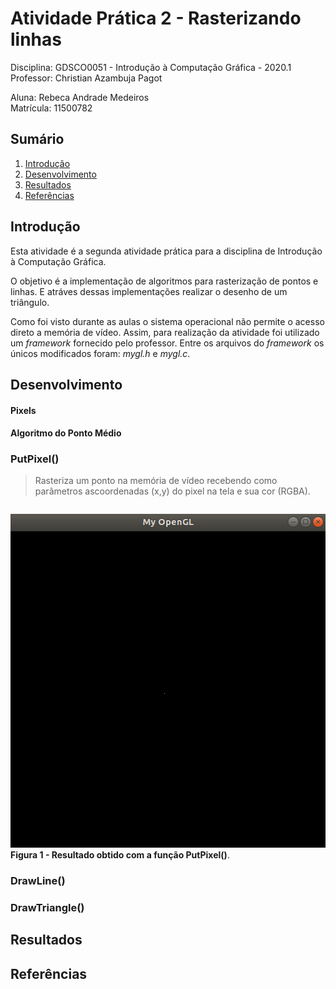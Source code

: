 # Atividade Prática 2 - Rasterizando linhas

Disciplina: GDSCO0051 - Introdução à Computação Gráfica - 2020.1 <br />
Professor: Christian Azambuja Pagot

Aluna: Rebeca Andrade Medeiros <br />
Matrícula: 11500782

## Sumário

1. [Introdução](https://github.com/rebecamedeiros/icg/blob/main/Atividade_2/Atividade_2.md#introdu%C3%A7%C3%A3o)
2. [Desenvolvimento](https://github.com/rebecamedeiros/icg/blob/main/Atividade_2/Atividade_2.md#desenvolvimento)
3. [Resultados](https://github.com/rebecamedeiros/icg/blob/main/Atividade_2/Atividade_2.md#resultados)
4. [Referências](https://github.com/rebecamedeiros/icg/blob/main/Atividade_2/Atividade_2.md#refer%C3%AAncias)

## Introdução

Esta atividade é a segunda atividade prática para a disciplina de Introdução à Computação Gráfica. 

O objetivo é a implementação de algoritmos para rasterização de pontos e linhas. E atráves dessas implementações realizar o desenho de um triângulo.

Como foi visto durante as aulas o sistema operacional não permite o acesso direto a memória de vídeo. Assim, para realização da atividade foi utilizado um *framework* fornecido pelo professor. Entre os arquivos do *framework* os únicos modificados foram: *mygl.h* e *mygl.c*.

## Desenvolvimento

#### Pixels

#### Algoritmo do Ponto Médio

### PutPixel()


> Rasteriza   um   ponto   na   memória   de   vídeo   recebendo   como   parâmetros   ascoordenadas (x,y) do pixel na tela e sua cor (RGBA).

```

```

<img src="https://raw.githubusercontent.com/rebecamedeiros/icg/main/Atividade_2/Figuras/figura1.png" /> <br />
  **Figura 1 - Resultado obtido com a função PutPixel()**.

### DrawLine()


### DrawTriangle()

## Resultados


## Referências
